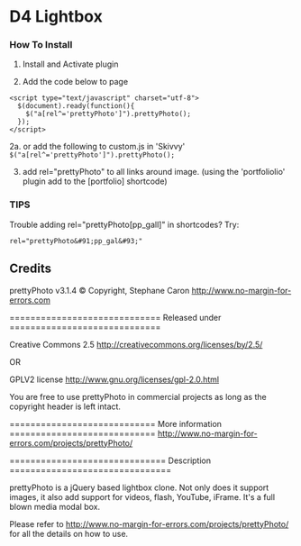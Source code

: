D4 Lightbox
==============

### How To Install

1. Install and Activate plugin

2. Add the code below to page

````
<script type="text/javascript" charset="utf-8">
  $(document).ready(function(){
    $("a[rel^='prettyPhoto']").prettyPhoto();
  });
</script>
````

2a. or add the following to custom.js in 'Skivvy'
```$("a[rel^='prettyPhoto']").prettyPhoto();``` 

3. add rel="prettyPhoto" to all links around image. (using the 'portfoliolio' plugin add to the [portfolio] shortcode)


### TIPS

Trouble adding rel="prettyPhoto[pp_gall]" in shortcodes? Try:
````
rel="prettyPhoto&#91;pp_gal&#93;"
````

Credits
---------

prettyPhoto v3.1.4
© Copyright, Stephane Caron
http://www.no-margin-for-errors.com


============================= Released under =============================

Creative Commons 2.5
http://creativecommons.org/licenses/by/2.5/

OR

GPLV2 license
http://www.gnu.org/licenses/gpl-2.0.html

You are free to use prettyPhoto in commercial projects as long as the
copyright header is left intact.

============================ More information ============================
http://www.no-margin-for-errors.com/projects/prettyPhoto/


============================== Description ===============================

prettyPhoto is a jQuery based lightbox clone. Not only does it support images,
it also add support for videos, flash, YouTube, iFrame. It's a full blown
media modal box.

Please refer to http://www.no-margin-for-errors.com/projects/prettyPhoto/
for all the details on how to use. 
